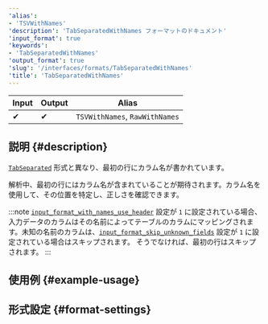```yaml
---
'alias':
- 'TSVWithNames'
'description': 'TabSeparatedWithNames フォーマットのドキュメント'
'input_format': true
'keywords':
- 'TabSeparatedWithNames'
'output_format': true
'slug': '/interfaces/formats/TabSeparatedWithNames'
'title': 'TabSeparatedWithNames'
---
```




| Input | Output | Alias                          |
|-------|--------|--------------------------------|
|     ✔    |     ✔     | `TSVWithNames`, `RawWithNames` |

## 説明 {#description}

[`TabSeparated`](./TabSeparated.md) 形式と異なり、最初の行にカラム名が書かれています。

解析中、最初の行にはカラム名が含まれていることが期待されます。カラム名を使用して、その位置を特定し、正しさを確認できます。

:::note
[`input_format_with_names_use_header`](../../../operations/settings/settings-formats.md/#input_format_with_names_use_header) 設定が `1` に設定されている場合、
入力データのカラムはその名前によってテーブルのカラムにマッピングされます。未知の名前のカラムは、[`input_format_skip_unknown_fields`](../../../operations/settings/settings-formats.md/#input_format_skip_unknown_fields) 設定が `1` に設定されている場合はスキップされます。
そうでなければ、最初の行はスキップされます。
:::

## 使用例 {#example-usage}

## 形式設定 {#format-settings}
